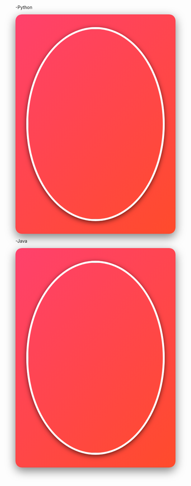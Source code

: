 -Python
<div style="display: flex; align-items: center; justify-content: center; flex-direction: column; background: linear-gradient(135deg, #ff416c, #ff4b2b); padding: 40px; border-radius: 20px; box-shadow: 0px 10px 30px rgba(0, 0, 0, 0.5);">
  <img src="http://mazassumnida.wtf/api/v2/generate_badge?boj=wlwogus33" alt="Baekjoon Tier" style="width: 600px; height: auto; border-radius: 50%; border: 6px solid #fff; box-shadow: 0px 4px 15px rgba(0, 0, 0, 0.6);">
  </div>
</div>

-Java
<div style="display: flex; align-items: center; justify-content: center; flex-direction: column; background: linear-gradient(135deg, #ff416c, #ff4b2b); padding: 40px; border-radius: 20px; box-shadow: 0px 10px 30px rgba(0, 0, 0, 0.5);">
  <img src="http://mazassumnida.wtf/api/v2/generate_badge?boj=jaehyji" alt="Baekjoon Tier" style="width: 600px; height: auto; border-radius: 50%; border: 6px solid #fff; box-shadow: 0px 4px 15px rgba(0, 0, 0, 0.6);">
  </div>
</div>
